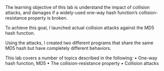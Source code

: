 The learning objective of this lab is understand the impact of collision attacks, and damages if a widely-used one-way hash function’s collision-resistance property is broken.

To achieve this goal, I launched actual collision attacks against the MD5 hash function.

Using the attacks, I created two different programs that share the same MD5 hash but have completely different behaviors. 

This lab covers a number of topics described in the following:
• One-way hash function, MD5
• The collision-resistance property
• Collision attacks
